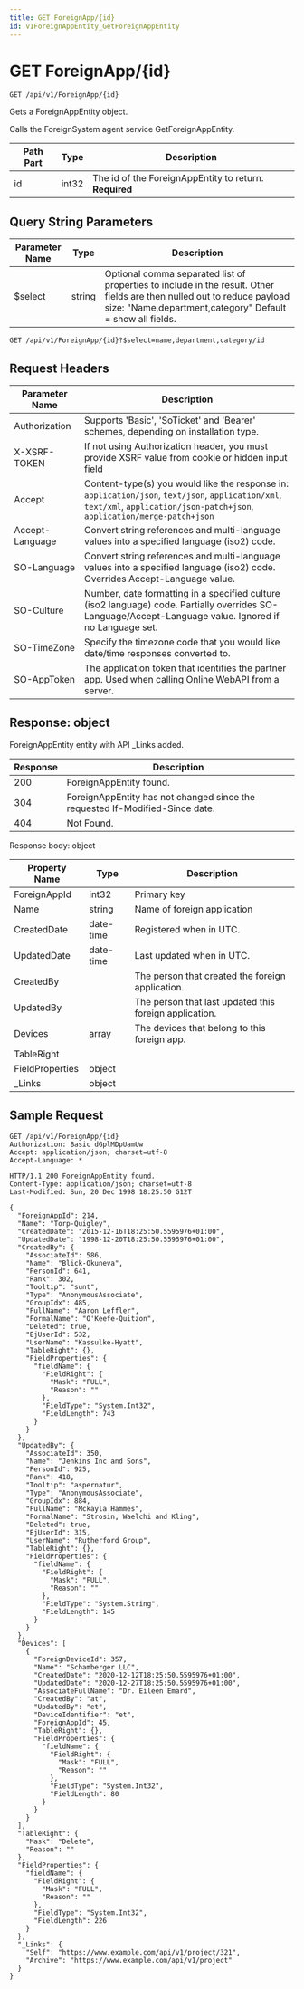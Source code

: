 ```yaml
---
title: GET ForeignApp/{id}
id: v1ForeignAppEntity_GetForeignAppEntity
---
```


# GET ForeignApp/{id}

```http
GET /api/v1/ForeignApp/{id}
```

Gets a ForeignAppEntity object.

Calls the ForeignSystem agent service GetForeignAppEntity.




| Path Part | Type | Description |
|-----------|------|-------------|
| id | int32 | The id of the ForeignAppEntity to return. **Required** |


## Query String Parameters

| Parameter Name | Type |  Description |
|----------------|------|--------------|
| $select | string |  Optional comma separated list of properties to include in the result. Other fields are then nulled out to reduce payload size: "Name,department,category" Default = show all fields. |

```http
GET /api/v1/ForeignApp/{id}?$select=name,department,category/id
```


## Request Headers

| Parameter Name | Description |
|----------------|-------------|
| Authorization  | Supports 'Basic', 'SoTicket' and 'Bearer' schemes, depending on installation type. |
| X-XSRF-TOKEN   | If not using Authorization header, you must provide XSRF value from cookie or hidden input field |
| Accept         | Content-type(s) you would like the response in: `application/json`, `text/json`, `application/xml`, `text/xml`, `application/json-patch+json`, `application/merge-patch+json` |
| Accept-Language | Convert string references and multi-language values into a specified language (iso2) code. |
| SO-Language | Convert string references and multi-language values into a specified language (iso2) code. Overrides Accept-Language value. |
| SO-Culture | Number, date formatting in a specified culture (iso2 language) code. Partially overrides SO-Language/Accept-Language value. Ignored if no Language set. |
| SO-TimeZone | Specify the timezone code that you would like date/time responses converted to. |
| SO-AppToken | The application token that identifies the partner app. Used when calling Online WebAPI from a server. |


## Response: object




ForeignAppEntity entity with API _Links added.

| Response | Description |
|----------------|-------------|
| 200 | ForeignAppEntity found. |
| 304 | ForeignAppEntity has not changed since the requested If-Modified-Since date. |
| 404 | Not Found. |

Response body: object

| Property Name | Type |  Description |
|----------------|------|--------------|
| ForeignAppId | int32 | Primary key |
| Name | string | Name of foreign application |
| CreatedDate | date-time | Registered when  in UTC. |
| UpdatedDate | date-time | Last updated when  in UTC. |
| CreatedBy |  | The person that created the foreign application. |
| UpdatedBy |  | The person that last updated this foreign application. |
| Devices | array | The devices that belong to this foreign app. |
| TableRight |  |  |
| FieldProperties | object |  |
| _Links | object |  |

## Sample Request

```http!
GET /api/v1/ForeignApp/{id}
Authorization: Basic dGplMDpUamUw
Accept: application/json; charset=utf-8
Accept-Language: *
```

```http_
HTTP/1.1 200 ForeignAppEntity found.
Content-Type: application/json; charset=utf-8
Last-Modified: Sun, 20 Dec 1998 18:25:50 G12T

{
  "ForeignAppId": 214,
  "Name": "Torp-Quigley",
  "CreatedDate": "2015-12-16T18:25:50.5595976+01:00",
  "UpdatedDate": "1998-12-20T18:25:50.5595976+01:00",
  "CreatedBy": {
    "AssociateId": 586,
    "Name": "Blick-Okuneva",
    "PersonId": 641,
    "Rank": 302,
    "Tooltip": "sunt",
    "Type": "AnonymousAssociate",
    "GroupIdx": 485,
    "FullName": "Aaron Leffler",
    "FormalName": "O'Keefe-Quitzon",
    "Deleted": true,
    "EjUserId": 532,
    "UserName": "Kassulke-Hyatt",
    "TableRight": {},
    "FieldProperties": {
      "fieldName": {
        "FieldRight": {
          "Mask": "FULL",
          "Reason": ""
        },
        "FieldType": "System.Int32",
        "FieldLength": 743
      }
    }
  },
  "UpdatedBy": {
    "AssociateId": 350,
    "Name": "Jenkins Inc and Sons",
    "PersonId": 925,
    "Rank": 418,
    "Tooltip": "aspernatur",
    "Type": "AnonymousAssociate",
    "GroupIdx": 884,
    "FullName": "Mckayla Hammes",
    "FormalName": "Strosin, Waelchi and Kling",
    "Deleted": true,
    "EjUserId": 315,
    "UserName": "Rutherford Group",
    "TableRight": {},
    "FieldProperties": {
      "fieldName": {
        "FieldRight": {
          "Mask": "FULL",
          "Reason": ""
        },
        "FieldType": "System.String",
        "FieldLength": 145
      }
    }
  },
  "Devices": [
    {
      "ForeignDeviceId": 357,
      "Name": "Schamberger LLC",
      "CreatedDate": "2020-12-12T18:25:50.5595976+01:00",
      "UpdatedDate": "2020-12-27T18:25:50.5595976+01:00",
      "AssociateFullName": "Dr. Eileen Emard",
      "CreatedBy": "at",
      "UpdatedBy": "et",
      "DeviceIdentifier": "et",
      "ForeignAppId": 45,
      "TableRight": {},
      "FieldProperties": {
        "fieldName": {
          "FieldRight": {
            "Mask": "FULL",
            "Reason": ""
          },
          "FieldType": "System.Int32",
          "FieldLength": 80
        }
      }
    }
  ],
  "TableRight": {
    "Mask": "Delete",
    "Reason": ""
  },
  "FieldProperties": {
    "fieldName": {
      "FieldRight": {
        "Mask": "FULL",
        "Reason": ""
      },
      "FieldType": "System.Int32",
      "FieldLength": 226
    }
  },
  "_Links": {
    "Self": "https://www.example.com/api/v1/project/321",
    "Archive": "https://www.example.com/api/v1/project"
  }
}
```